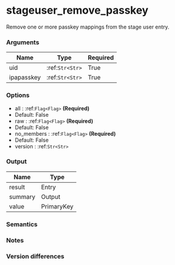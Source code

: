[//]: # (THE CONTENT BELOW IS GENERATED. DO NOT EDIT.)
# stageuser_remove_passkey
Remove one or more passkey mappings from the stage user entry.

### Arguments
|Name|Type|Required
|-|-|-
|uid|:ref:`Str<Str>`|True
|ipapasskey|:ref:`Str<Str>`|True

### Options
* all : :ref:`Flag<Flag>` **(Required)**
 * Default: False
* raw : :ref:`Flag<Flag>` **(Required)**
 * Default: False
* no_members : :ref:`Flag<Flag>` **(Required)**
 * Default: False
* version : :ref:`Str<Str>`

### Output
|Name|Type
|-|-
|result|Entry
|summary|Output
|value|PrimaryKey

[//]: # (ADD YOUR NOTES BELOW. THESE WILL BE PICKED EVERY TIME THE DOCS ARE REGENERATED. //end)
### Semantics

### Notes

### Version differences